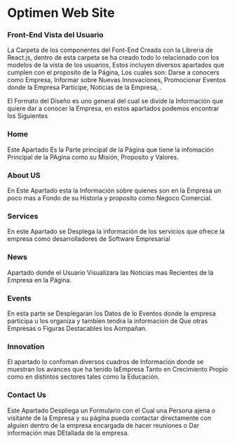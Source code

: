 # Optimen Web Site

### Front-End Vista del Usuario
La Carpeta de los componentes del Font-End Creada con la Libreria de React.js, dentro de esta carpeta se ha creado todo lo relacionado con los modelos de la vista de los usuarios, Estos incluyen diversos apartados que cumplen con el proposito de la Página, Los cuales son: Darse a conocers como Empresa, Informar sobre Nuevas Innovaciones, Promocionar Eventos donde la Empresa Participe, Noticias de la Empresa, .

El Formato del Diseño es uno general del cual se divide la Información que quiere dar a conocer la Empresa, en estos apartados podemos encontrar los Siguientes

### Home
Este Apartado Es la Parte principal de la Página que tiene la infomación Principal de la PAgina como su Misión, Proposito y Valores.

### About US
En Este Apartado esta la Información sobre quienes son en la Empresa un poco mas a Fondo de su Historia y proposito como Negoco Comercial.

### Services
En este Apartado se Desplega la información de los servicios que ofrece la empresa como desarrolladores de Software Empresarial

### News
Apartado donde el Usuario Visualizara las Noticias mas Recientes de la Empresa en la Página.

### Events 
En esta parte se Desplegaran los Datos de lo Eventos donde la empresa participa u los organiza y tambien tendra la informacion de Que otras Empresas o Figuras Destacables los Aompañan.

### Innovation
El apartado lo confoman diversos cuadros de Información donde se muestran los avances que ha tenido laEmpresa Tanto en Crecimiento Propio como en distintos sectores tales como la Educación.

### Contact Us
Este Apartado Despliega un Formulario con el Cual una Persona ajena o visitante de la Empresa y su página pueda contactar directamente con alguien dentro de la empresa encargada de hacer reuniones o Dar información mas DEtallada de la empresa.
